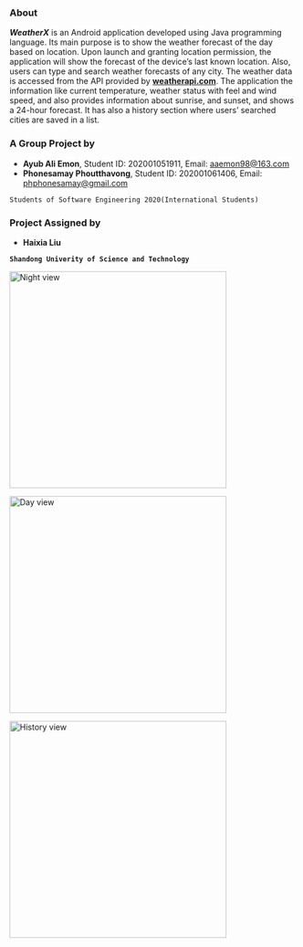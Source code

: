 ### About

**_WeatherX_** is an Android application developed using Java programming language. Its main purpose is to show the weather forecast of the day based on location. Upon launch and granting location permission, the application will show the forecast of the device’s last known location. Also, users can type and search weather forecasts of any city. The weather data is accessed from the API provided by [__weatherapi.com__](https://www.weatherapi.com). The application the information like current temperature, weather status with feel and wind speed, and also provides information about sunrise, and sunset, and shows a 24-hour forecast. It has also a history section where users’ searched cities are saved in a list.

### A Group Project by

- __Ayub Ali Emon__, Student ID: 202001051911, Email: aaemon98@163.com
- __Phonesamay Phoutthavong__, Student ID: 202001061406, Email: phphonesamay@gmail.com

`Students of Software Engineering 2020(International Students)`

### Project Assigned by

- __Haixia Liu__

__`Shandong Univerity of Science and Technology`__

<img src="https://github.com/alfa-echo-niner-ait/WeatherX/assets/78315132/8bf9f5d8-2492-41c1-8758-985034d24b7f"
  alt="Night view" width="380">

<img src="https://github.com/alfa-echo-niner-ait/WeatherX/assets/78315132/d3506b16-b7de-48d2-91f2-6f63b2b6a905"
alt="Day view" width="380">

<img src="https://github.com/alfa-echo-niner-ait/WeatherX/assets/78315132/266e90e6-5a20-44eb-bd99-847932d85325"
alt="History view" width="380">
